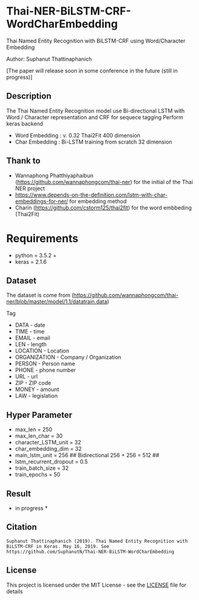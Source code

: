 # Thai-NER-BiLSTM-CRF-WordCharEmbedding
Thai Named Entity Recognition with BiLSTM-CRF using Word/Character Embedding

Author: Suphanut Thattinaphanich

[The paper will release soon in some conference in the future (still in progress)]

## Description

The Thai Named Entity Recognition model use Bi-directional LSTM with Word / Character representation and CRF for sequece tagging
Perform keras backend

- Word Embedding : v. 0.32 Thai2Fit 400 dimension
- Char Embedding : Bi-LSTM training from scratch 32 dimension

## Thank to 
- Wannaphong Phatthiyaphaibun (https://github.com/wannaphongcom/thai-ner) for the initial of the Thai NER project
- https://www.depends-on-the-definition.com/lstm-with-char-embeddings-for-ner/ for embedding method
- Charin (https://github.com/cstorm125/thai2fit) for the word embbeding (Thai2Fit)

# Requirements
* python = 3.5.2 +
* keras = 2.1.6

## Dataset

The dataset is come from (https://github.com/wannaphongcom/thai-ner/blob/master/model/1.1/datatrain.data)

Tag

- DATA - date
- TIME - time
- EMAIL - email
- LEN - length
- LOCATION - Location
- ORGANIZATION - Company / Organization
- PERSON - Person name
- PHONE - phone number
- URL - url
- ZIP - ZIP code
- MONEY - amount
- LAW - legislation

## Hyper Parameter

- max_len = 250
- max_len_char = 30
- character_LSTM_unit = 32
- char_embedding_dim = 32
- main_lstm_unit = 256 ## Bidirectional 256 + 256 = 512 ##
- lstm_recurrent_dropout = 0.5
- train_batch_size = 32
- train_epochs = 50

## Result

* in progress *

## Citation

```
Suphanut Thattinaphanich (2019). Thai Named Entity Recognition with BiLSTM-CRF in Keras. May 16, 2019. See https://github.com/SuphanutN/Thai-NER-BiLSTM-WordCharEmbedding
```

## License

This project is licensed under the MIT License - see the [LICENSE](LICENSE) file for details
